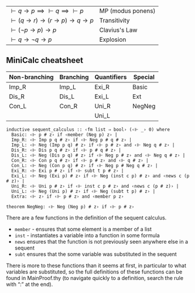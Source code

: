 
|                                                      |                   |
| ---------------------------------------------------- | ----------------- |
| $\vdash q \to p \implies \vdash q \implies \vdash p$ | MP (modus ponens) |
| $\vdash (q \to r) \to (r \to p) \to q \to p$         | Transitivity      |
| $\vdash (\neg p \to p) \to p$                        | Clavius's Law     |
| $\vdash q \to \neg q \to p$                          | Explosion         |

## MiniCalc cheatsheet

| Non-branching | Branching | Quantifiers | Special |
|---------------|-----------|-------------|---------|
| Imp_R         | Imp_L     | Exi_R       | Basic   |
| Dis_R         | Dis_L     | Exi_L       | Ext     |
| Con_L         | Con_R     | Uni_R       | NegNeg  |
|               |           | Uni_L       |         

```thy
inductive sequent_calculus :: ‹fm list ⇒ bool› (‹⊩ _› 0) where
  Basic: ‹⊩ p # z› if ‹member (Neg p) z› |
  Imp_R: ‹⊩ Imp p q # z› if ‹⊩ Neg p # q # z› |
  Imp_L: ‹⊩ Neg (Imp p q) # z› if ‹⊩ p # z› and ‹⊩ Neg q # z› |
  Dis_R: ‹⊩ Dis p q # z› if ‹⊩ p # q # z› |
  Dis_L: ‹⊩ Neg (Dis p q) # z› if ‹⊩ Neg p # z› and ‹⊩ Neg q # z› |
  Con_R: ‹⊩ Con p q # z› if ‹⊩ p # z› and ‹⊩ q # z› |
  Con_L: ‹⊩ Neg (Con p q) # z› if ‹⊩ Neg p # Neg q # z› |
  Exi_R: ‹⊩ Exi p # z› if ‹⊩ subt t p # z› |
  Exi_L: ‹⊩ Neg (Exi p) # z› if ‹⊩ Neg (inst c p) # z› and ‹news c (p # z)› |
  Uni_R: ‹⊩ Uni p # z› if ‹⊩ inst c p # z› and ‹news c (p # z)› |
  Uni_L: ‹⊩ Neg (Uni p) # z› if ‹⊩ Neg (subt t p) # z› |
  Extra: ‹⊩ z› if ‹⊩ p # z› and ‹member p z›

theorem NegNeg: ‹⊩ Neg (Neg p) # z› if ‹⊩ p # z›
```

There are a few functions in the definition of the sequent calculus. 
- `member` - ensures that some element is a member of a list
- `inst` - instantiates a variable into a function in some formula
- `news` ensures that the function is not previously seen anywhere else in a sequent
- `subt` ensures that the some variable was substituted in the sequent

There is more to these functions than it seems at first, in particular to what variables are substituted, so the full definitions of these functions can be found in MainProof.thy (to navigate quickly to a definition, search the rule with “:” at the end).
